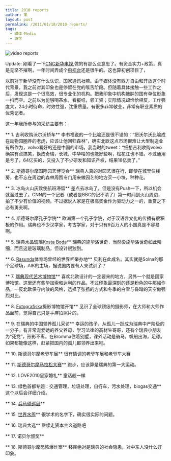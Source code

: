 ```yaml
---
title: 2010 reports
author: 果
layout: post
permalink: /2011/01/18/2010-reports/
tags:
  - 媒体·Media
  - 游学
---
```

![video reports](http://lh3.ggpht.com/_8QVjn5bCEU4/TLNzycyW-EI/AAAAAAAAblc/moELfkDsVUk/s400/DSC_7407.jpg)

Update: 刚看了一下[CNC新华电视](http://www.cncworld.tv/),做的有那么点意思了。有资金实力+政策，真是无坚不摧啊，一年时间弄成个[电视台](http://www.xhstv.com/)还是很牛的。这也算初创项目了，

以前对于新华没有什么认识，国家通讯社嘛。由于媒体没有西方自由和开放这个时代背景，我之前对其印象也是停留在党的喉舌阶段。但随着具体接触一些工作之后，发现这是一个很高效，很专业化的机构。把我印象中机构臃肿的国有单位形象一扫而空。之前以为能够喝茶水，看报纸，领工资；实际情况却恰恰相反，工作强度大，24小时待命，时效性强，注重质量。有很多非常敬业，非常有职业素质的优秀记者。 

这一年我所参与的采访主要有： 

** 1. 吉利收购沃尔沃轿车** 
李书福说的一个比喻还是很不错的：“把沃尔沃比喻成在动物园圈养的老虎，应该让他回归森林”，确实北欧这点市场很难让大型制造业有所作为，volvo看好的还是中国的市场。我当时的tweet：“细想吉利收购volvo确实有点搞笑，换成奇瑞，长城，中华啥的也能好些啊，松花江也不错。不过通用是亏了，64亿买的，又投入了不少研发和知识产权，结果18亿卖了。” 

** 2. 斯德哥尔摩国际园艺博览会** 
瑞典人真的对园艺很在行，即使在城里住楼房，也不忘在周边的森林周围专门用来做园艺的地方买一小块，种种花。 

** 3. 冰岛火山灰致使航班滞留** 
差点去冰岛了，但是没有Push一下，所以机会就溜过去了。CNN的一个记者（或者是BBC的记不清了）第一时间到火山周边，拍了不少有价值的视频。不过据说人家是在极高奖金作为驱动力之一的，重赏之下必有勇夫啊。 

** 4. 斯德哥尔摩孔子学院** 
欧洲第一个孔子学院，对于汉语言文化的传播有很积极的作用。瑞典也不少汉学家，考古学家，对于只有9百万人的小国真是不容易啊。 

** 5. 瑞典水晶玻璃[Kosta Boda][3]** 
瑞典的施华洛世奇，当然没施华洛世奇如此精细，而且这是玻璃制品，但设计很独到。 

** 6. [Rasunda][4]体育场曾经的世界杯举办地** 
贝利在此成名。其实就是Solna的那个足球场，AIK的主场，据说国内要有人来试训了？ 

** 7. [瑞典现代艺术博物馆][5]** 
喜欢北欧设计的一定要来的地方，另外一个就是国家博物馆。这里还有些毕加索和达利的作品。不过印象最深刻的还是粉色的牛那幅作品，一反北欧保守内敛的风格，选择了张扬的方式和冬季的白雪与昏暗的天空做强烈对比。 

** 8. [Fotografiska][6]摄影博物馆开馆** 
见识了全球顶级的摄影师，在大师和大师作品面前，觉得自己只是手痒拍照片的。

** 9. 在瑞典的中国领养孤儿采访**
幸运的孩子，从孤儿一跃成为瑞典中产阶级的一分子。有非常宠爱她的养父养母，学习法律的高材生哥哥，还有个瑞典小朋友为“死党”，形影不离。在Bromma住着别墅，课外活动是骑马，帆船出海，足球。如果都能像这样，赶紧把国内的孤儿都领养出来吧。

** 10. 斯德哥尔摩老爷车展**
很有情调的老爷车展和老爷车大赛

** 11. [斯德哥尔摩马拉松大赛][7]**
跑步，应该算是瑞典的第一大运动。

** 12. LOVE2010皇家婚礼**
童话般一样

** 13. 绿色首都专题：交通管理，垃圾处理，自行车，污水处理，biogas交通**
这个以后会详细介绍。

** 14. [兵马俑巡展][8]**

** 15. [世界水周][9]**
很学术的名字下，确实很实际的问题。

** 16. 瑞典大选**
继续走资本主义道路吧

** 17. 诺贝尔颁奖**

** 18. 斯德哥尔摩恐怖爆炸案**
移民绝对是瑞典的社会隐患，对中东人没什么好印象。

 [3]: http://www.kostaboda.com/
 [4]: http://en.wikipedia.org/wiki/R%C3%A5sunda_Stadium
 [5]: http://www.modernamuseet.se
 [6]: http://fotografiska.eu
 [7]: http://www.stockholmmarathon.se
 [8]: http://www.eastfoto.com/2010/08/30/china-terracotta/
 [9]: http://www.siwi.org/worldwaterweek